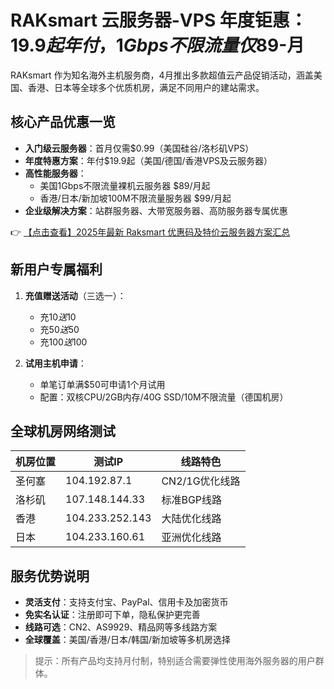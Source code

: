 # RAKsmart 云服务器-VPS 年度钜惠：$19.9起年付，1Gbps不限流量仅$89-月

RAKsmart 作为知名海外主机服务商，4月推出多款超值云产品促销活动，涵盖美国、香港、日本等全球多个优质机房，满足不同用户的建站需求。

## 核心产品优惠一览

- **入门级云服务器**：首月仅需$0.99（美国硅谷/洛杉矶VPS）
- **年度特惠方案**：年付$19.9起（美国/德国/香港VPS及云服务器）
- **高性能服务器**：
  - 美国1Gbps不限流量裸机云服务器 $89/月起
  - 香港/日本/新加坡100M不限流量服务器 $99/月起
- **企业级解决方案**：站群服务器、大带宽服务器、高防服务器专属优惠

👉 [【点击查看】2025年最新 Raksmart 优惠码及特价云服务器方案汇总](https://bit.ly/raksmart)

## 新用户专属福利

1. **充值赠送活动**（三选一）：
   - 充$10送$10
   - 充$50送$50
   - 充$100送$100

2. **试用主机申请**：
   - 单笔订单满$50可申请1个月试用
   - 配置：双核CPU/2GB内存/40G SSD/10M不限流量（德国机房）

## 全球机房网络测试

| 机房位置   | 测试IP             | 线路特色                  |
|------------|--------------------|--------------------------|
| 圣何塞     | 104.192.87.1       | CN2/1G优化线路           |
| 洛杉矶     | 107.148.144.33     | 标准BGP线路              |
| 香港       | 104.233.252.143    | 大陆优化线路             |
| 日本       | 104.233.160.61     | 亚洲优化线路             |

## 服务优势说明

- **灵活支付**：支持支付宝、PayPal、信用卡及加密货币
- **免实名认证**：注册即可下单，隐私保护更完善
- **线路可选**：CN2、AS9929、精品网等多线路方案
- **全球覆盖**：美国/香港/日本/韩国/新加坡等多机房选择

> 提示：所有产品均支持月付制，特别适合需要弹性使用海外服务器的用户群体。